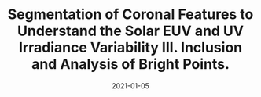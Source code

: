 ---
title: "Segmentation of Coronal Features to Understand the Solar EUV and UV Irradiance Variability III. Inclusion and Analysis of Bright Points."
collection: publications
permalink: /publications/2021-zwaard
date: 2021-01-05
line_author: 'R.van der Zwaard, M. Bergmann, J. Zender, R. Kariyappa, <b>G. Giono</b> and L. Damé'
line_title: '“Segmentation of Coronal Features to Understand the Solar EUV and UV Irradiance Variability III. Inclusion and Analysis of Bright Points.”'
line_journal: '<i>Solar Physics</i>, Volume 296, Issue 138, (2021)'
doi: '10.1007/s11207-021-01863-9'
---